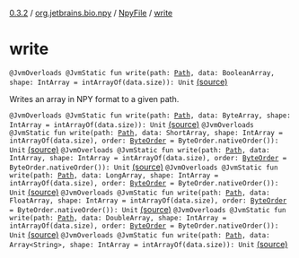 [0.3.2](../../index.md) / [org.jetbrains.bio.npy](../index.md) / [NpyFile](index.md) / [write](.)

# write

`@JvmOverloads @JvmStatic fun write(path: `[`Path`](http://docs.oracle.com/javase/6/docs/api/java/nio/file/Path.html)`, data: BooleanArray, shape: IntArray = intArrayOf(data.size)): Unit` [(source)](https://github.com/JetBrains-Research/npy/blob/0.3.2/src/main/kotlin/org/jetbrains/bio/npy/Npy.kt#L219)

Writes an array in NPY format to a given path.

`@JvmOverloads @JvmStatic fun write(path: `[`Path`](http://docs.oracle.com/javase/6/docs/api/java/nio/file/Path.html)`, data: ByteArray, shape: IntArray = intArrayOf(data.size)): Unit` [(source)](https://github.com/JetBrains-Research/npy/blob/0.3.2/src/main/kotlin/org/jetbrains/bio/npy/Npy.kt#L225)
`@JvmOverloads @JvmStatic fun write(path: `[`Path`](http://docs.oracle.com/javase/6/docs/api/java/nio/file/Path.html)`, data: ShortArray, shape: IntArray = intArrayOf(data.size), order: `[`ByteOrder`](http://docs.oracle.com/javase/6/docs/api/java/nio/ByteOrder.html)` = ByteOrder.nativeOrder()): Unit` [(source)](https://github.com/JetBrains-Research/npy/blob/0.3.2/src/main/kotlin/org/jetbrains/bio/npy/Npy.kt#L231)
`@JvmOverloads @JvmStatic fun write(path: `[`Path`](http://docs.oracle.com/javase/6/docs/api/java/nio/file/Path.html)`, data: IntArray, shape: IntArray = intArrayOf(data.size), order: `[`ByteOrder`](http://docs.oracle.com/javase/6/docs/api/java/nio/ByteOrder.html)` = ByteOrder.nativeOrder()): Unit` [(source)](https://github.com/JetBrains-Research/npy/blob/0.3.2/src/main/kotlin/org/jetbrains/bio/npy/Npy.kt#L238)
`@JvmOverloads @JvmStatic fun write(path: `[`Path`](http://docs.oracle.com/javase/6/docs/api/java/nio/file/Path.html)`, data: LongArray, shape: IntArray = intArrayOf(data.size), order: `[`ByteOrder`](http://docs.oracle.com/javase/6/docs/api/java/nio/ByteOrder.html)` = ByteOrder.nativeOrder()): Unit` [(source)](https://github.com/JetBrains-Research/npy/blob/0.3.2/src/main/kotlin/org/jetbrains/bio/npy/Npy.kt#L245)
`@JvmOverloads @JvmStatic fun write(path: `[`Path`](http://docs.oracle.com/javase/6/docs/api/java/nio/file/Path.html)`, data: FloatArray, shape: IntArray = intArrayOf(data.size), order: `[`ByteOrder`](http://docs.oracle.com/javase/6/docs/api/java/nio/ByteOrder.html)` = ByteOrder.nativeOrder()): Unit` [(source)](https://github.com/JetBrains-Research/npy/blob/0.3.2/src/main/kotlin/org/jetbrains/bio/npy/Npy.kt#L252)
`@JvmOverloads @JvmStatic fun write(path: `[`Path`](http://docs.oracle.com/javase/6/docs/api/java/nio/file/Path.html)`, data: DoubleArray, shape: IntArray = intArrayOf(data.size), order: `[`ByteOrder`](http://docs.oracle.com/javase/6/docs/api/java/nio/ByteOrder.html)` = ByteOrder.nativeOrder()): Unit` [(source)](https://github.com/JetBrains-Research/npy/blob/0.3.2/src/main/kotlin/org/jetbrains/bio/npy/Npy.kt#L259)
`@JvmOverloads @JvmStatic fun write(path: `[`Path`](http://docs.oracle.com/javase/6/docs/api/java/nio/file/Path.html)`, data: Array<String>, shape: IntArray = intArrayOf(data.size)): Unit` [(source)](https://github.com/JetBrains-Research/npy/blob/0.3.2/src/main/kotlin/org/jetbrains/bio/npy/Npy.kt#L266)